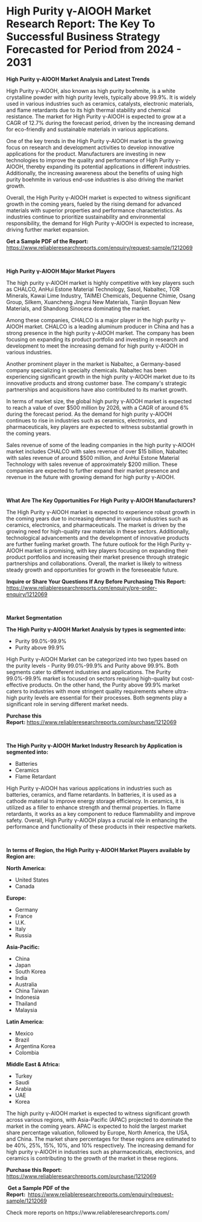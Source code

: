 <p><h1>High Purity γ-AlOOH Market Research Report: The Key To Successful Business Strategy Forecasted for Period from 2024 - 2031</h1></p><p><strong>High Purity γ-AlOOH Market Analysis and Latest Trends</strong></p>
<p><p>High Purity γ-AlOOH, also known as high purity boehmite, is a white crystalline powder with high purity levels, typically above 99.9%. It is widely used in various industries such as ceramics, catalysts, electronic materials, and flame retardants due to its high thermal stability and chemical resistance. The market for High Purity γ-AlOOH is expected to grow at a CAGR of 12.7% during the forecast period, driven by the increasing demand for eco-friendly and sustainable materials in various applications.</p><p>One of the key trends in the High Purity γ-AlOOH market is the growing focus on research and development activities to develop innovative applications for the product. Manufacturers are investing in new technologies to improve the quality and performance of High Purity γ-AlOOH, thereby expanding its potential applications in different industries. Additionally, the increasing awareness about the benefits of using high purity boehmite in various end-use industries is also driving the market growth.</p><p>Overall, the High Purity γ-AlOOH market is expected to witness significant growth in the coming years, fueled by the rising demand for advanced materials with superior properties and performance characteristics. As industries continue to prioritize sustainability and environmental responsibility, the demand for High Purity γ-AlOOH is expected to increase, driving further market expansion.</p></p>
<p><strong>Get a Sample PDF of the Report:&nbsp;</strong> <a href="https://www.reliableresearchreports.com/enquiry/request-sample/1212069">https://www.reliableresearchreports.com/enquiry/request-sample/1212069</a></p>
<p>&nbsp;</p>
<p><strong>High Purity γ-AlOOH Major Market Players</strong></p>
<p><p>The high purity γ-AlOOH market is highly competitive with key players such as CHALCO, AnHui Estone Material Technology, Sasol, Nabaltec, TOR Minerals, Kawai Lime Industry, TAIMEI Chemicals, Dequenne Chimie, Osang Group, Silkem, Xuancheng Jingrui New Materials, Tianjin Boyuan New Materials, and Shandong Sinocera dominating the market.</p><p>Among these companies, CHALCO is a major player in the high purity γ-AlOOH market. CHALCO is a leading aluminum producer in China and has a strong presence in the high purity γ-AlOOH market. The company has been focusing on expanding its product portfolio and investing in research and development to meet the increasing demand for high purity γ-AlOOH in various industries.</p><p>Another prominent player in the market is Nabaltec, a Germany-based company specializing in specialty chemicals. Nabaltec has been experiencing significant growth in the high purity γ-AlOOH market due to its innovative products and strong customer base. The company's strategic partnerships and acquisitions have also contributed to its market growth.</p><p>In terms of market size, the global high purity γ-AlOOH market is expected to reach a value of over $500 million by 2026, with a CAGR of around 6% during the forecast period. As the demand for high purity γ-AlOOH continues to rise in industries such as ceramics, electronics, and pharmaceuticals, key players are expected to witness substantial growth in the coming years.</p><p>Sales revenue of some of the leading companies in the high purity γ-AlOOH market includes CHALCO with sales revenue of over $15 billion, Nabaltec with sales revenue of around $500 million, and AnHui Estone Material Technology with sales revenue of approximately $200 million. These companies are expected to further expand their market presence and revenue in the future with growing demand for high purity γ-AlOOH.</p></p>
<p>&nbsp;</p>
<p><strong>What Are The Key Opportunities For High Purity γ-AlOOH Manufacturers?</strong></p>
<p><p>The High Purity γ-AlOOH market is expected to experience robust growth in the coming years due to increasing demand in various industries such as ceramics, electronics, and pharmaceuticals. The market is driven by the growing need for high-quality raw materials in these sectors. Additionally, technological advancements and the development of innovative products are further fueling market growth. The future outlook for the High Purity γ-AlOOH market is promising, with key players focusing on expanding their product portfolios and increasing their market presence through strategic partnerships and collaborations. Overall, the market is likely to witness steady growth and opportunities for growth in the foreseeable future.</p></p>
<p><strong>Inquire or Share Your Questions If Any Before Purchasing This Report:</strong> <a href="https://www.reliableresearchreports.com/enquiry/pre-order-enquiry/1212069">https://www.reliableresearchreports.com/enquiry/pre-order-enquiry/1212069</a></p>
<p>&nbsp;</p>
<p><strong>Market Segmentation</strong></p>
<p><strong>The High Purity γ-AlOOH Market Analysis by types is segmented into:</strong></p>
<p><ul><li>Purity 99.0%-99.9%</li><li>Purity above 99.9%</li></ul></p>
<p><p>High Purity γ-AlOOH Market can be categorized into two types based on the purity levels - Purity 99.0%-99.9% and Purity above 99.9%. Both segments cater to different industries and applications. The Purity 99.0%-99.9% market is focused on sectors requiring high-quality but cost-effective products. On the other hand, the Purity above 99.9% market caters to industries with more stringent quality requirements where ultra-high purity levels are essential for their processes. Both segments play a significant role in serving different market needs.</p></p>
<p><strong>Purchase this Report:&nbsp;</strong><a href="https://www.reliableresearchreports.com/purchase/1212069">https://www.reliableresearchreports.com/purchase/1212069</a></p>
<p>&nbsp;</p>
<p><strong>The High Purity γ-AlOOH Market Industry Research by Application is segmented into:</strong></p>
<p><ul><li>Batteries</li><li>Ceramics</li><li>Flame Retardant</li></ul></p>
<p><p>High Purity γ-AlOOH has various applications in industries such as batteries, ceramics, and flame retardants. In batteries, it is used as a cathode material to improve energy storage efficiency. In ceramics, it is utilized as a filler to enhance strength and thermal properties. In flame retardants, it works as a key component to reduce flammability and improve safety. Overall, High Purity γ-AlOOH plays a crucial role in enhancing the performance and functionality of these products in their respective markets.</p></p>
<p>&nbsp;</p>
<p><strong>In terms of Region, the High Purity γ-AlOOH Market Players available by Region are:</strong></p>
<p>
    <p> <strong> North America: </strong>
        <ul>
            <li>United States</li>
            <li>Canada</li>
        </ul>
        </p> 
    <p> <strong> Europe: </strong>
        <ul>
            <li>Germany</li>
            <li>France</li>
            <li>U.K.</li>
            <li>Italy</li>
            <li>Russia</li>
        </ul>
        </p> 
    <p> <strong> Asia-Pacific: </strong>
        <ul>
            <li>China</li>
            <li>Japan</li>
            <li>South Korea</li>
            <li>India</li>
            <li>Australia</li>
            <li>China Taiwan</li>
            <li>Indonesia</li>
            <li>Thailand</li>
            <li>Malaysia</li>
        </ul>
        </p> 
    <p> <strong> Latin America: </strong>
        <ul>
            <li>Mexico</li>
            <li>Brazil</li>
            <li>Argentina Korea</li>
            <li>Colombia</li>
        </ul>
        </p> 
    <p> <strong> Middle East & Africa: </strong>
        <ul>
            <li>Turkey</li>
            <li>Saudi</li>
            <li>Arabia</li>
            <li>UAE</li>
            <li>Korea</li>
        </ul>
    </p>
    </p>
<p><p>The high purity γ-AlOOH market is expected to witness significant growth across various regions, with Asia-Pacific (APAC) projected to dominate the market in the coming years. APAC is expected to hold the largest market share percentage valuation, followed by Europe, North America, the USA, and China. The market share percentages for these regions are estimated to be 40%, 25%, 15%, 10%, and 10% respectively. The increasing demand for high purity γ-AlOOH in industries such as pharmaceuticals, electronics, and ceramics is contributing to the growth of the market in these regions.</p></p>
<p><strong>Purchase this Report: </strong><a href="https://www.reliableresearchreports.com/purchase/1212069">https://www.reliableresearchreports.com/purchase/1212069</a></p>
<p>&nbsp;<strong>Get a Sample PDF of the Report:&nbsp;&nbsp;</strong><a href="https://www.reliableresearchreports.com/enquiry/request-sample/1212069">https://www.reliableresearchreports.com/enquiry/request-sample/1212069</a></p>
<p><strong></strong></p>
<p>Check more reports on https://www.reliableresearchreports.com/</p>